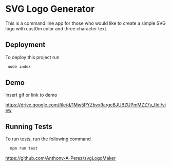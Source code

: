 
# SVG Logo Generator

This is a command line app for those who would like to create a simple SVG logo with cust0m color and three character text.


## Deployment

To deploy this project run

```bash
 node index
```


## Demo

Insert gif or link to demo

<https://drive.google.com/file/d/1Mw5PYZbvx9argcBJUBZUPmMZZ7v_fIdl/view>

## Running Tests

To run tests, run the following command

```bash
  npm run test

```

  <https://github.com/Anthony-A-Perez/svgLogoMaker>
